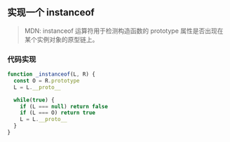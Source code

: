 ## 实现一个 instanceof 

> MDN: instanceof 运算符用于检测构造函数的 prototype 属性是否出现在某个实例对象的原型链上。

### 代码实现

```javascript
function _instanceof(L, R) {
  const O = R.prototype
  L = L.__proto__

  while(true) {
    if (L === null) return false
    if (L === O) return true
    L = L.__proto__
  }
}
```
